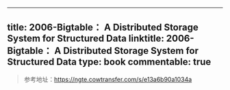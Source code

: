 
---
title: 2006-Bigtable： A Distributed Storage System for Structured Data
linktitle: 2006-Bigtable： A Distributed Storage System for Structured Data
type: book
commentable: true
---

> 参考地址：https://ngte.cowtransfer.com/s/e13a6b90a1034a

    